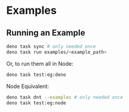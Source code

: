 # Examples

## Running an Example

```sh
deno task sync # only needed once
deno task run examples/<example_path>
```

Or, to run them all in Node:

```sh
deno task test:eg:deno
```

Node Equivalent:

```sh
deno task dnt --examples # only needed once
deno task test:eg:node
```
